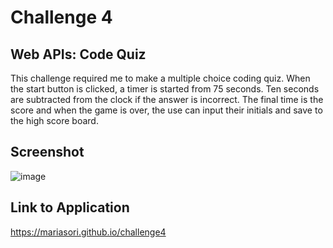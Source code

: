 # Challenge 4

## Web APIs: Code Quiz

This challenge required me to make a multiple choice coding quiz.  When the start button is clicked, a timer is started from 75 seconds. Ten seconds are subtracted from the clock if the answer is incorrect.  The final time is the score and when the game is over, the use can input their initials and save to the high score board.  

## Screenshot

![image](https://user-images.githubusercontent.com/88404610/133936801-22d81ac7-f766-4d65-9d7b-fffecb7b6593.png)

## Link to Application

https://mariasori.github.io/challenge4